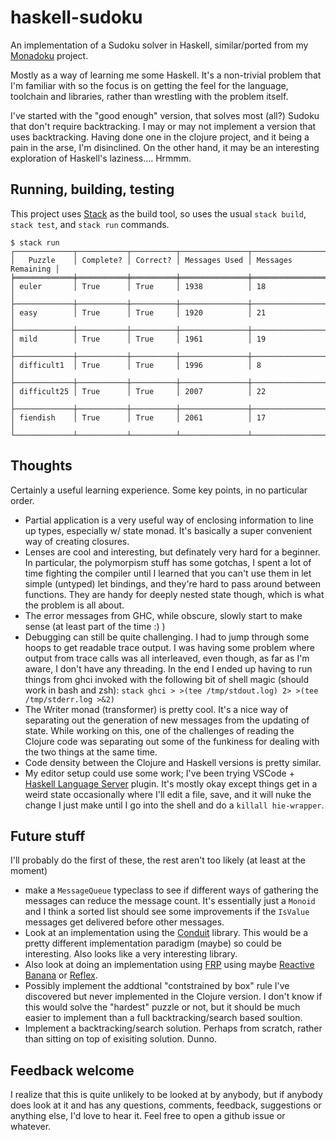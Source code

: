 # haskell-sudoku

An implementation of a Sudoku solver in Haskell, similar/ported from my [Monadoku](https://github.com/retnuh/monadoku) project.

Mostly as a way of learning me some Haskell. It's a non-trivial problem that
I'm familiar with so the focus is on getting the feel for the language, toolchain and libraries,
rather than wrestling with the problem itself.

I've started with the "good enough" version, that solves most (all?) Sudoku that don't require backtracking.
I may or may not implement a version that uses backtracking. Having done one in the clojure project,
and it being a pain in the arse, I'm disinclined. On the other hand, it may be an interesting exploration
of Haskell's laziness.... Hrmmm.

## Running, building, testing

This project uses [Stack](https://www.haskellstack.org/) as the build tool, so uses the usual
`stack build`, `stack test`, and `stack run` commands.

```{bash}
$ stack run
┌─────────────┬───────────┬──────────┬───────────────┬────────────────────┐
│   Puzzle    │ Complete? │ Correct? │ Messages Used │ Messages Remaining │
╞═════════════╪═══════════╪══════════╪═══════════════╪════════════════════╡
│ euler       │ True      │ True     │ 1938          │ 18                 │
├─────────────┼───────────┼──────────┼───────────────┼────────────────────┤
│ easy        │ True      │ True     │ 1920          │ 21                 │
├─────────────┼───────────┼──────────┼───────────────┼────────────────────┤
│ mild        │ True      │ True     │ 1961          │ 19                 │
├─────────────┼───────────┼──────────┼───────────────┼────────────────────┤
│ difficult1  │ True      │ True     │ 1996          │ 8                  │
├─────────────┼───────────┼──────────┼───────────────┼────────────────────┤
│ difficult25 │ True      │ True     │ 2007          │ 22                 │
├─────────────┼───────────┼──────────┼───────────────┼────────────────────┤
│ fiendish    │ True      │ True     │ 2061          │ 17                 │
└─────────────┴───────────┴──────────┴───────────────┴────────────────────┘
```

## Thoughts

Certainly a useful learning experience. Some key points, in no particular order.

- Partial application is a very useful way of enclosing information to line up types, especially w/ state monad. It's basically a super convenient way of creating closures.
- Lenses are cool and interesting, but definately very hard for a beginner. In particular, the polymorpism stuff has some gotchas, I spent a lot of time fighting the compiler until I learned that you can't use them in let simple (untyped) let bindings, and they're hard to pass around between functions. They are handy for deeply nested state though, which is what the problem is all about.
- The error messages from GHC, while obscure, slowly start to make sense (at least part of the time :) )
- Debugging can still be quite challenging. I had to jump through some hoops to get readable trace output. I was having some problem where output from trace calls was all interleaved, even though, as far as I'm aware, I don't have any threading. In the end I ended up having to run things from ghci invoked with the following bit of shell magic (should work in bash and zsh): `stack ghci > >(tee /tmp/stdout.log) 2> >(tee /tmp/stderr.log >&2)`
- The Writer monad (transformer) is pretty cool. It's a nice way of separating out the generation of new messages from the updating of state. While working on this, one of the challenges of reading the Clojure code was separating out some of the funkiness for dealing with the two things at the same time.
- Code density between the Clojure and Haskell versions is pretty similar.
- My editor setup could use some work; I've been trying VSCode + [Haskell Language Server](https://github.com/alanz/vscode-hie-server) plugin. It's mostly okay except things get in a weird state occasionally where I'll edit a file, save, and it will nuke the change I just make until I go into the shell and do a `killall hie-wrapper`.

## Future stuff

I'll probably do the first of these, the rest aren't too likely (at least at the moment)

- make a `MessageQueue` typeclass to see if different ways of gathering the messages can reduce the message count. It's essentially just a `Monoid` and I think a sorted list should see some improvements if the `IsValue` messages get delivered before other messages.
- Look at an implementation using the [Conduit](https://github.com/snoyberg/conduit) library. This would be a pretty different implementation paradigm (maybe) so could be interesting. Also looks like a very interesting library.
- Also look at doing an implementation using [FRP](https://wiki.haskell.org/Functional_Reactive_Programming) using maybe [Reactive Banana](https://wiki.haskell.org/Reactive-banana) or [Reflex](https://github.com/reflex-frp/reflex).
- Possibly implement the addtional "contstrained by box" rule I've discovered but never implemented in the Clojure version. I don't know if this would solve the "hardest" puzzle or not, but it should be much easier to implement than a full backtracking/search based soultion.
- Implement a backtracking/search solution. Perhaps from scratch, rather than sitting on top of exisiting solution. Dunno.

## Feedback welcome

I realize that this is quite unlikely to be looked at by anybody, but if anybody does look at it and has any questions, comments, feedback, suggestions or anything else, I'd love to hear it. Feel free to open a github issue or whatever.
